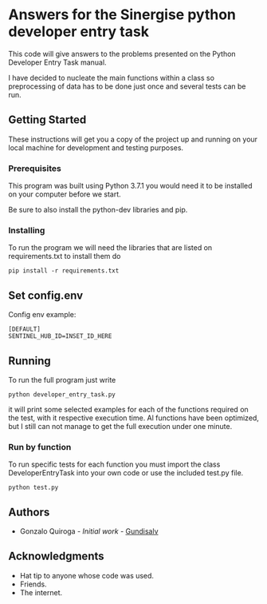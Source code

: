 # Answers for the Sinergise python developer entry task

This code will give answers to the problems presented on the Python Developer 
Entry Task manual.

I have decided to nucleate the main functions within a class so preprocessing of
data has to be done just once and several tests can be run.


## Getting Started

These instructions will get you a copy of the project up and running on your 
local machine for development and testing purposes.


### Prerequisites

This program was built using Python 3.7.1 you would need it to be installed on 
your computer before we start.

Be sure to also install the python-dev libraries and pip.


### Installing

To run the program we will need the libraries that are listed on requirements.txt 
to install them do


```
pip install -r requirements.txt
```

## Set config.env

Config env example:

    [DEFAULT]
    SENTINEL_HUB_ID=INSET_ID_HERE



## Running

To run the full program just write


```
python developer_entry_task.py
```


it will print some selected examples for each of the functions required on the 
test, with it respective execution time. Al functions have been optimized,
but I still can not manage to get the full execution under one minute.

### Run by function

To run specific tests for each function you must import the class 
DeveloperEntryTask into your own code or use the included test.py file.

```
python test.py
```
## Authors

*   Gonzalo Quiroga - _Initial work_ - [Gundisalv](https://github.com/Gundisalv)

## Acknowledgments

*   Hat tip to anyone whose code was used.
*   Friends.
*   The internet.
